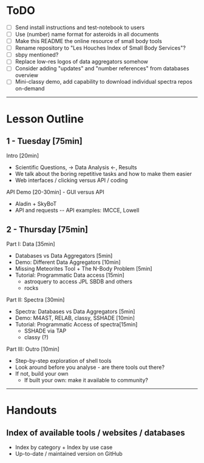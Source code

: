 # ToDO

- [ ] Send install instructions and test-notebook to users
- [ ] Use (number) name format for asteroids in all documents
- [ ] Make this README the online resource of small body tools
- [ ] Rename repository to "Les Houches Index of Small Body Services"?
- [ ] sbpy mentioned?
- [ ] Replace low-res logos of data aggregators somehow
- [ ] Consider adding "updates" and "number references" from databases overview
- [ ] Mini-classy demo, add capability to download individual spectra repos on-demand

---

# Lesson Outline

## 1 - Tuesday [75min]

Intro [20min]
- Scientific Questions, -> Data Analysis <-, Results
- We talk about the boring repetitive tasks and how to make them easier
- Web interfaces / clicking versus API / coding

API Demo [20-30min] - GUI versus API
- Aladin + SkyBoT
- API and requests
-- API examples: IMCCE, Lowell

## 2 - Thursday [75min]

Part I: Data [35min]
- Databases vs Data Aggregators [5min]
- Demo: Different Data Aggregators [10min]
- Missing Meteorites Tool + The N-Body Problem  [5min]
- Tutorial: Programmatic Data access [15min]
  - astroquery to access JPL SBDB and others
  - rocks

Part II: Spectra [30min]
- Spectra: Databases vs Data Aggregators [5min]
- Demo: M4AST, RELAB, classy, SSHADE [10min]
- Tutorial: Programmatic Access of spectra[15min]
  - SSHADE via TAP
  - classy (?)

Part III: Outro [10min]
- Step-by-step exploration of shell tools
- Look around before you analyse - are there tools out there?
- If not, build your own
  - If built your own: make it available to community?

---

# Handouts

## Index of available tools / websites / databases
- Index by category + Index by use case
- Up-to-date / maintained version on GitHub
